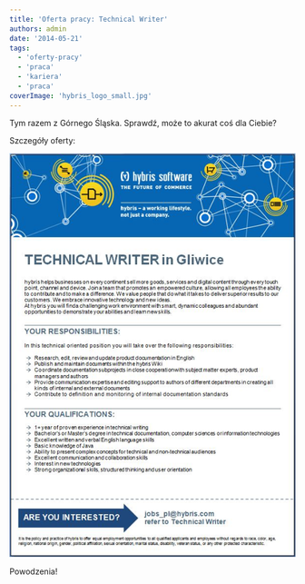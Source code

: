 ```yaml
---
title: 'Oferta pracy: Technical Writer'
authors: admin
date: '2014-05-21'
tags:
  - 'oferty-pracy'
  - 'praca'
  - 'kariera'
  - 'praca'
coverImage: 'hybris_logo_small.jpg'
---
```


Tym razem z Górnego Śląska. Sprawdź, może to akurat coś dla Ciebie?

<!--truncate-->

Szczegóły oferty:

![hybrisoferta](images/hybrisoferta.jpg)

Powodzenia!
